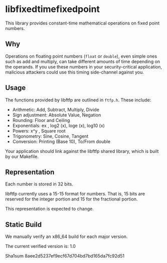 # libfixedtimefixedpoint

This library provides constant-time mathematical operations on fixed point numbers.

## Why

Operations on floating point numbers (`float` or `double`), even simple ones such as add and multiply, can take different amounts of time depending on the operands. If you use these numbers in your security-critical application, malicious attackers could use this timing side-channel against you.

## Usage

The functions provided by libftfp are outlined in `ftfp.h`. These include:

  * Arithmetic: Add, Subtract, Multiply, Divide
  * Sign adjustment: Absolute Value, Negation
  * Rounding: Floor and Ceiling
  * Exponentials: ex , log2 (x), loge (x), log10 (x)
  * Powers: x^y , Square root
  * Trigonometry: Sine, Cosine, Tangent
  * Conversion: Printing (Base 10), To/From double

Your application should link against the libftfp shared library, which is built by our Makefile.

## Representation

Each number is stored in 32 bits.

libftfp currently uses a 15-15 format for numbers. That is, 15 bits are reserved for the integer portion and 15 for the fractional portion.

This representation is expected to change.

## Static Build
We manually verify an x86_64 build for each major version.

The current verified version is: 1.0

Sha1sum 8aee2d5237ef9ecf67d704bd7bd165da7fc92d51
